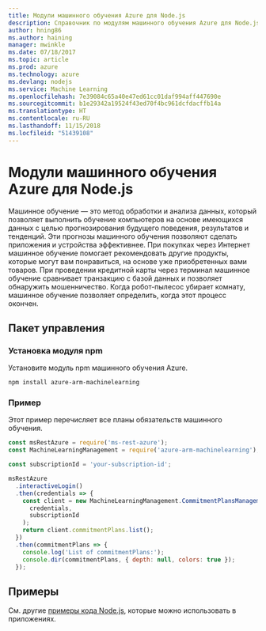 ```yaml
---
title: Модули машинного обучения Azure для Node.js
description: Справочник по модулям машинного обучения Azure для Node.js
author: hning86
ms.author: haining
manager: mwinkle
ms.date: 07/18/2017
ms.topic: article
ms.prod: azure
ms.technology: azure
ms.devlang: nodejs
ms.service: Machine Learning
ms.openlocfilehash: 7e39084c65a40e47ed61cc01daf994aff447690e
ms.sourcegitcommit: b1e29342a19524f43ed70f4bc961dcfdacffb14a
ms.translationtype: HT
ms.contentlocale: ru-RU
ms.lasthandoff: 11/15/2018
ms.locfileid: "51439108"
---
```

# <a name="azure-machine-learning-modules-for-nodejs"></a>Модули машинного обучения Azure для Node.js

Машинное обучение — это метод обработки и анализа данных, который позволяет выполнить обучение компьютеров на основе имеющихся данных с целью прогнозирования будущего поведения, результатов и тенденций. Эти прогнозы машинного обучения позволяют сделать приложения и устройства эффективнее. При покупках через Интернет машинное обучение помогает рекомендовать другие продукты, которые могут вам понравиться, на основе уже приобретенных вами товаров. При проведении кредитной карты через терминал машинное обучение сравнивает транзакцию с базой данных и позволяет обнаружить мошенничество. Когда робот-пылесос убирает комнату, машинное обучение позволяет определить, когда этот процесс окончен.

## <a name="management-package"></a>Пакет управления


### <a name="install-the-npm-module"></a>Установка модуля npm

Установите модуль npm машинного обучения Azure.

```bash
npm install azure-arm-machinelearning
```

### <a name="example"></a>Пример

Этот пример перечисляет все планы обязательств машинного обучения.

```javascript
const msRestAzure = require('ms-rest-azure');
const MachineLearningManagement = require('azure-arm-machinelearning');

const subscriptionId = 'your-subscription-id';

msRestAzure
  .interactiveLogin()
  .then(credentials => {
    const client = new MachineLearningManagement.CommitmentPlansManagementClient(
      credentials,
      subscriptionId
    );
    return client.commitmentPlans.list();
  })
  .then(commitmentPlans => {
    console.log('List of commitmentPlans:');
    console.dir(commitmentPlans, { depth: null, colors: true });
  });
```

## <a name="samples"></a>Примеры

См. другие [примеры кода Node.js](https://azure.microsoft.com/resources/samples/?platform=nodejs), которые можно использовать в приложениях.
